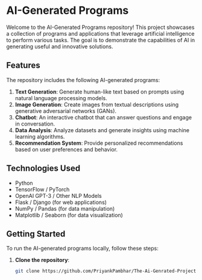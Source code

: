 # AI-Generated Programs

Welcome to the AI-Generated Programs repository! This project showcases a collection of programs and applications that leverage artificial intelligence to perform various tasks. The goal is to demonstrate the capabilities of AI in generating useful and innovative solutions.

## Features

The repository includes the following AI-generated programs:

1. **Text Generation**: Generate human-like text based on prompts using natural language processing models.
2. **Image Generation**: Create images from textual descriptions using generative adversarial networks (GANs).
3. **Chatbot**: An interactive chatbot that can answer questions and engage in conversation.
4. **Data Analysis**: Analyze datasets and generate insights using machine learning algorithms.
5. **Recommendation System**: Provide personalized recommendations based on user preferences and behavior.

## Technologies Used

- Python
- TensorFlow / PyTorch
- OpenAI GPT-3 / Other NLP Models
- Flask / Django (for web applications)
- NumPy / Pandas (for data manipulation)
- Matplotlib / Seaborn (for data visualization)

## Getting Started

To run the AI-generated programs locally, follow these steps:

1. **Clone the repository**:
   ```bash
   git clone https://github.com/PriyankPambhar/The-Ai-Genrated-Projects/tree/main
